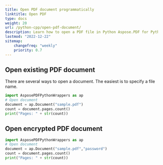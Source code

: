 ```yaml
---
title: Open PDF document programmatically
linktitle: Open PDF
type: docs
weight: 20
url: /python-cpp/open-pdf-document/
description: Learn how to open a PDF file in Python Aspose.PDF for Python via C++ library. You can open existing PDF, document from stream, and encrypted PDF document.
lastmod: "2022-12-22"
sitemap:
    changefreq: "weekly"
    priority: 0.7
---
```


## Open existing PDF document

There are several ways to open a document. The easiest is to specify a file name.

```python
import AsposePDFPythonWrappers as ap
# Open document
document = ap.Document("sample.pdf")
count = document.pages.count()
print("Pages: " + str(count))
```

## Open encrypted PDF document

```python
import AsposePDFPythonWrappers as ap
# Open document
document = ap.Document("sample.pdf","password")
count = document.pages.count()
print("Pages: " + str(count))
```

